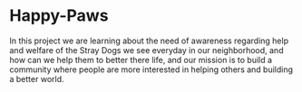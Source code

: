 # Happy-Paws
In this project we are learning about the need of awareness regarding help and welfare of the Stray Dogs we see everyday in our neighborhood,  and how can we help them to better there life, and our mission is to build a community where people are more interested in helping others and building a better world.
